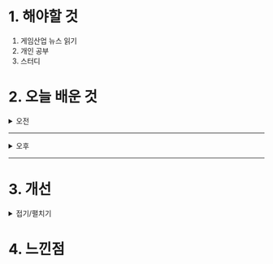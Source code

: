 
# 1. 해야할 것

1. 게임산업 뉴스 읽기 
2. 개인 공부  
3. 스터디



# 2. 오늘 배운 것

<details>
<summary>오전</summary>

## 오늘의 뉴스
### [기사: 픽셀 소울라이크](https://www.inven.co.kr/webzine/news/?news=301650)
![image](https://github.com/user-attachments/assets/d902a0bf-00f7-4625-8eb8-103d6eefa2aa)

![image](https://github.com/user-attachments/assets/cb2d41e8-2768-4976-9240-728ff041285d)

```
3D 소울 게임을 2D 픽셀 그래픽으로 해석한 게임. 크로노소드
높낮이에 대한 명확한 차이가 없어서 헷갈리지만 않는다면 좋은 게임으로 나올 것 같아서 기대가 된다.
소울류 게임은 도전을 통한 성취감이 매력적인 게임이니 내가 좋아하는 픽셀 게임으로도 즐길 수 있으면 환영이다.
다만 2D 픽셀인만큼 공격 판정에 대한 고민이 많아보인다. 뭐랄까... 로스트아크나 디아블로 같은 범위 공격 판정만으로는
세세한 공격 디테일들을 많이 살릴 수 없을 것 같지만 그래도 던파처럼 화면이 갈라지는 등의 패턴을 넣을 수 있으니
일장일단인가?
정식 출시가 되면 해보고 싶다.
```
</details>

****

<details>
<summary>오후</summary>


</details>

****


# 3. 개선


<details>
<summary>접기/펼치기</summary>


</details>



# 4. 느낀점


